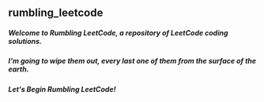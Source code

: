 ## rumbling_leetcode
##### Welcome to Rumbling LeetCode, a repository of LeetCode coding solutions. 
##### I'm going to wipe them out, every last one of them from the surface of the earth. 
##### Let's Begin Rumbling LeetCode!
